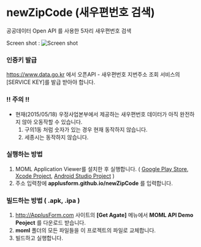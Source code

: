 # newZipCode (새우편번호 검색)
공공데이터 Open API 를 사용한 5자리 새우편번호 검색

Screen shot :
![Screen shot](http://applusform.github.io/newZipCode/screenshot.png)

### 인증키 발급
https://www.data.go.kr 에서 오픈API - 새우편번호 지번주소 조회 서비스의 [SERVICE KEY]를 발급 받아야 합니다. 

### !! 주의 !!
* 현재(2015/05/18) 우정사업본부에서 제공하는 새우편번호 데이터가 아직 완전하지 않아 오동작할 수 있습니다.
  1. 구의1동 처럼 숫자가 있는 경우 현재 동작하지 않습니다.
  2. 세종시는 동작하지 않습니다.

### 실행하는 방법
1. MOML Application Viewer를 설치한 후 실행합니다. ( [Google Play Store](https://play.google.com/store/apps/details?id=org.mospi.momlappviewer), [Xcode Project](https://github.com/applusform/MOMLAppViewer_iOS), [Android Studio Project](https://github.com/applusform/MOMLAppViewer_Android_Studio) )
2. 주소 입력창에 **applusform.github.io/newZipCode** 를 입력합니다.

### 빌드하는 방법 ( .apk, .ipa )
1. http://ApplusForm.com 사이트의 **[Get Agate]** 메뉴에서 **MOML API Demo Peoject** 를 다운로드 받습니다.
2. **moml** 폴더의 모든 파일들을 이 프로젝트의 파일로 교체합니다.
3. 빌드하고 실행합니다.

